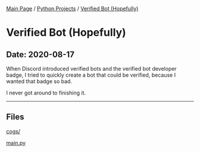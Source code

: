 [Main Page](/) / [Python Projects](/python) / [Verified Bot (Hopefully)](/python/2020-08-17_Verified_Bot_(Hopefully))

# Verified Bot (Hopefully)

## Date: 2020-08-17

When Discord introduced verified bots and the verified bot developer badge, I tried to quickly create a bot that could be verified, because I wanted that badge so bad.

I never got around to finishing it.

-----

## Files

[cogs/](cogs)

[main.py](main.py)